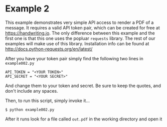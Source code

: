 Example 2
===============

This example demonstrates very simple API access to render a PDF of a message.
It requires a valid API token pair, which can be created for free at
https://handwriting.io. The only difference between this example and the first one
is that this one uses the popluar `requests` library. The rest of our examples will
make use of this library. Installation info can be found at 
http://docs.python-requests.org/en/latest/

After you have your token pair simply find the following two lines in
 `example002.py`

    API_TOKEN = "<YOUR TOKEN>"
    API_SECRET = "<YOUR SECRET>"

And change them to your token and secret. Be sure to keep the quotes, and don't include
any spaces.

Then, to run this script, simply invoke it...

    $ python example002.py

After it runs look for a file called `out.pdf` in the working directory and open it
